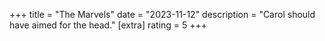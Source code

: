 +++
title = "The Marvels"
date = "2023-11-12"
description = "Carol should have aimed for the head."
[extra]
rating = 5
+++
